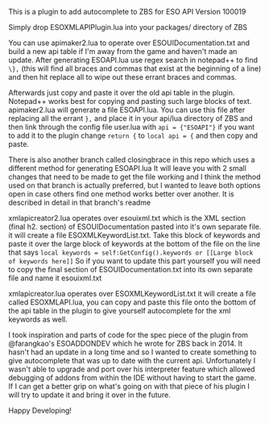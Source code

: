 This is a plugin to add autocomplete to ZBS for ESO API Version 100019

Simply drop ESOXMLAPIPlugin.lua into your packages/ directory of ZBS

You can use apimaker2.lua to operate over ESOUIDocumentation.txt and build a new api table if I'm away from the game and haven't made an update. After generating ESOAPI.lua use regex search in notepad++ to find ` \}, ` (this will find all braces and commas that exist at the beginning of a line) and then hit replace all to wipe out these errant braces and commas.

Afterwards just copy and paste it over the old api table in the plugin. Notepad++ works best for copying and pasting such large blocks of text. apimaker2.lua will generate a file ESOAPI.lua. You can use this file after replacing all the errant ` }, ` and place it in your api/lua directory of ZBS and then link through the config file user.lua with ` api = {"ESOAPI"} ` if you want to add it to the plugin change ` return { ` to ` local api = { ` and then copy and paste.

There is also another branch called closingbrace in this repo which uses a different method for generating ESOAPI.lua It will leave you with 2 small changes that need to be made to get the file working and I think the method used on that branch is actually preferred, but I wanted to leave both options open in case others find one method works better over another. It is described in detail in that branch's readme

xmlapicreator2.lua operates over esouixml.txt which is the XML section (final h2. section) of ESOUIDocumentation pasted into it's own separate file. it will create a file ESOXMLKeywordList.txt. Take this block of keywords and paste it over the large block of keywords at the bottom of the file on the line that says ` local keywords = self:GetConfig().keywords or [[Large block of keywords here]] ` So if you want to update this part yourself you will need to copy the final section of ESOUIDocumentation.txt into its own separate file and name it esouixml.txt

xmlapicreator.lua operates over ESOXMLKeywordList.txt it will create a file called ESOXMLAPI.lua, you can copy and paste this file onto the bottom of the api table in the plugin to give yourself autocomplete for the xml keywords as well.

I took inspiration and parts of code for the spec piece of the plugin from @farangkao's ESOADDONDEV which he wrote for ZBS back in 2014. It hasn't had an update in a long time and so I wanted to create something to give autocomplete that was up to date with the current api. Unfortunately I wasn't able to upgrade and port over his interpreter feature which allowed debugging of addons from within the IDE without having to start the game. If I can get a better grip on what's going on with that piece of his plugin I will try to update it and bring it over in the future.

Happy Developing!


